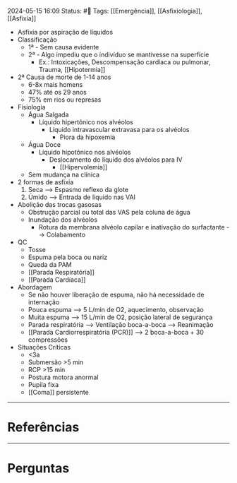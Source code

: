 2024-05-15 16:09
Status: #🌱 
Tags: [[Emergência]], [[Asfixiologia]], [[Asfixia]]
<br/>
- Asfixia por aspiração de líquidos
- Classificação
	- 1ª - Sem causa evidente
	- 2ª - Algo impediu que o indivíduo se mantivesse na superfície
		- Ex.: Intoxicações, Descompensação cardíaca ou pulmonar, Trauma, [[Hipotermia]]
- 2ª Causa de morte de 1-14 anos
	- 6-8x mais homens
	- 47% até os 29 anos
	- 75% em rios ou represas
- Fisiologia
	- Água Salgada
		- Líquido hipertônico nos alvéolos
			- Líquido intravascular extravasa para os alvéolos
				- Piora da hipoxemia
	- Água Doce
		- Líquido hipotônico nos alvéolos
			- Deslocamento do líquido dos alvéolos para IV
				- [[Hipervolemia]]
	- Sem mudança na clínica
- 2 formas de asfixia
	1. Seca --> Espasmo reflexo da glote
	2. Úmido --> Entrada de líquido nas VAI
- Abolição das trocas gasosas
	- Obstrução parcial ou total das VAS pela coluna de água
	- Inundação dos alvéolos
		- Rotura da membrana alvéolo capilar e inativação do surfactante --> Colabamento
- QC
	- Tosse
	- Espuma pela boca ou nariz
	- Queda da PAM
	- [[Parada Respiratória]]
	- [[Parada Cardíaca]]
- Abordagem
	- Se não houver liberação de espuma, não há necessidade de internação 
	- Pouca espuma --> 5 L/min de O2, aquecimento, observação
	- Muita espuma --> 15 L/min de O2, posição lateral de segurança
	- Parada respiratória --> Ventilação boca-a-boca --> Reanimação
	- [[Parada Cardiorrespiratória (PCR)]] --> 2 boca-a-boca + 30 compressões
- Situações Críticas
	- <3a
	- Submersão >5 min
	- RCP >15 min
	- Postura motora anormal
	- Pupila fixa
	- [[Coma]] persistente
____
# Referências
---
# Perguntas

